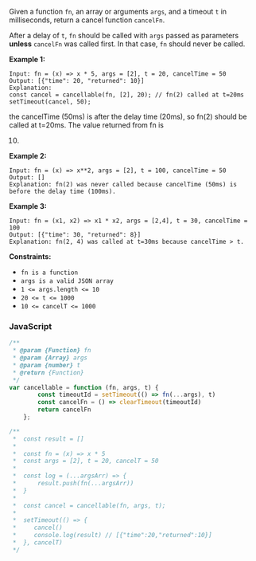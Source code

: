 Given a function  `fn`, an array or arguments `args`, and a timeout `t` in milliseconds, return a cancel
function  `cancelFn`.

After a delay of `t`, `fn` should be called with  `args`  passed as parameters  **unless**  `cancelFn`  was called
first. In that case, `fn`  should never be called.

**Example 1:**

```
Input: fn = (x) => x * 5, args = [2], t = 20, cancelTime = 50
Output: [{"time": 20, "returned": 10}]
Explanation: 
const cancel = cancellable(fn, [2], 20); // fn(2) called at t=20ms
setTimeout(cancel, 50);
```

the cancelTime (50ms) is after the delay time (20ms), so fn(2) should be called at t=20ms. The value returned from fn is

10.

**Example 2:**

```
Input: fn = (x) => x**2, args = [2], t = 100, cancelTime = 50
Output: []
Explanation: fn(2) was never called because cancelTime (50ms) is before the delay time (100ms).
```

**Example 3:**

```
Input: fn = (x1, x2) => x1 * x2, args = [2,4], t = 30, cancelTime = 100
Output: [{"time": 30, "returned": 8}]
Explanation: fn(2, 4) was called at t=30ms because cancelTime > t.
```

**Constraints:**

- `fn is a function`
- `args is a valid JSON array`
- `1 <= args.length <= 10`
- `20 <= t <= 1000`
- `10 <= cancelT <= 1000`

### JavaScript

```javascript
/**
 * @param {Function} fn
 * @param {Array} args
 * @param {number} t
 * @return {Function}
 */
var cancellable = function (fn, args, t) {
        const timeoutId = setTimeout(() => fn(...args), t)
        const cancelFn = () => clearTimeout(timeoutId)
        return cancelFn
    };

/**
 *  const result = []
 *
 *  const fn = (x) => x * 5
 *  const args = [2], t = 20, cancelT = 50
 *
 *  const log = (...argsArr) => {
 *      result.push(fn(...argsArr))
 *  }
 *
 *  const cancel = cancellable(fn, args, t);
 *
 *  setTimeout(() => {
 *     cancel()
 *     console.log(result) // [{"time":20,"returned":10}]
 *  }, cancelT)
 */
```